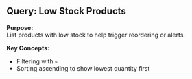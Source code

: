 ## Query: Low Stock Products

**Purpose:**  
List products with low stock to help trigger reordering or alerts.

**Key Concepts:**
- Filtering with `<`
- Sorting ascending to show lowest quantity first
